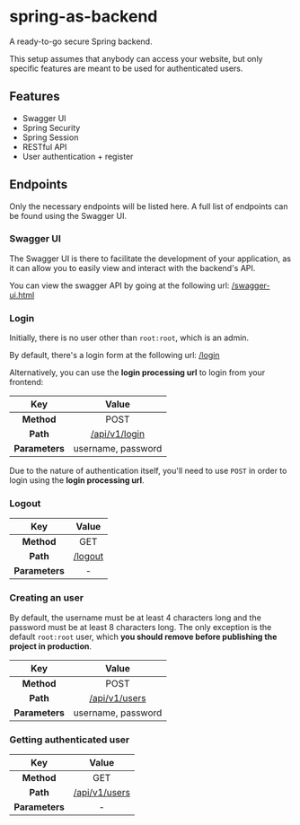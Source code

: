 # spring-as-backend

A ready-to-go secure Spring backend.

This setup assumes that anybody can access your website, 
but only specific features are meant to be used for authenticated users.

## Features

- Swagger UI
- Spring Security
- Spring Session
- RESTful API
- User authentication + register


## Endpoints

Only the necessary endpoints will be listed here. A full list of endpoints can be found using the Swagger UI.


### Swagger UI

The Swagger UI is there to facilitate the development of your application, as it can allow you
to easily view and interact with the backend's API.

You can view the swagger API by going at the following url: [/swagger-ui.html](http://localhost/swagger-ui.html)


### Login

Initially, there is no user other than `root:root`, which is an admin.

By default, there's a login form at the following url: [/login](http://localhost/login)
    
Alternatively, you can use the **login processing url** to login from your frontend: 

| Key | Value | 
|:---:|:---:|
| **Method** | POST |
| **Path** | [/api/v1/login](http://localhost/api/v1/login) |
| **Parameters** | username, password |


Due to the nature of authentication itself, you'll need to use `POST` in order to login using the **login processing url**.


### Logout

| Key | Value | 
|:---:|:---:|
| **Method** | GET |
| **Path** | [/logout](http://localhost/logout) |
| **Parameters** | - |


### Creating an user

By default, the username must be at least 4 characters long and the password must be at least 8 characters long.
The only exception is the default `root:root` user, which **you should remove before publishing the project in production**.

| Key | Value | 
|:---:|:---:|
| **Method** | POST |
| **Path** | [/api/v1/users](http://localhost/api/v1/users) |
| **Parameters** | username, password |


### Getting authenticated user

| Key | Value | 
|:---:|:---:|
| **Method** | GET |
| **Path** | [/api/v1/users](http://localhost/api/v1/users/me) |
| **Parameters** | - |
